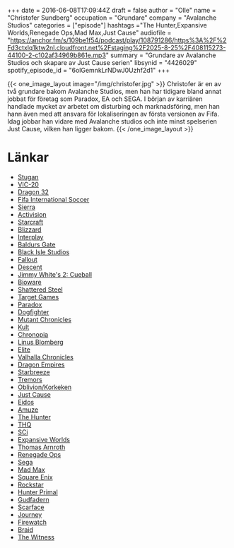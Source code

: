 +++
date = 2016-06-08T17:09:44Z
draft = false
author = "Olle"
name = "Christofer Sundberg"
occupation = "Grundare"
company = "Avalanche Studios"
categories = ["episode"]
hashtags ="The Hunter,Expansive Worlds,Renegade Ops,Mad Max,Just Cause"
audiofile = "https://anchor.fm/s/109be1f54/podcast/play/108791286/https%3A%2F%2Fd3ctxlq1ktw2nl.cloudfront.net%2Fstaging%2F2025-8-25%2F408115273-44100-2-c102af34969b861e.mp3"
summary = "Grundare av Avalanche Studios och skapare av Just Cause serien"
libsynid = "4426029"
spotify_episode_id = "6olGemnkLrNDwJ0Uzhf2d1"
+++

{{< one_image_layout image="/img/christofer.jpg" >}}
Christofer är en av två grundare bakom Avalanche Studios, men han har tidigare
bland annat jobbat för företag som Paradox, EA och SEGA. I början av
karriären handlade mycket av arbetet om disturbing och marknadsföring,
men han hann även med att ansvara för lokaliseringen av första versionen
av Fifa. Idag jobbar han vidare med Avalanche studios och inte minst
spelserien Just Cause, vilken han ligger bakom.
{{< /one_image_layout >}}
# Länkar
* [Stugan](https://sv.wikipedia.org/wiki/Stugan)
* [VIC-20](https://en.wikipedia.org/wiki/Commodore_VIC-20)
* [Dragon 32](https://en.wikipedia.org/wiki/Dragon_32/64)
* [Fifa International Soccer](https://www.youtube.com/watch?v=14VhVDkXME0)
* [Sierra](https://en.wikipedia.org/wiki/Sierra_Entertainment)
* [Activision](https//en.wikipedia.org/wiki/Activision)
* [Starcraft](https://www.youtube.com/watch?v=jr2MDSdxcsA) 
* [Blizzard](https://en.wikipedia.org/wiki/Blizzard)
* [Interplay](https://en.wikipedia.org/wiki/Interplay_Entertainment)
* [Baldurs Gate](https://www.youtube.com/watch?v=7IHGRT7zhGI)
* [Black Isle Studios](https://en.wikipedia.org/wiki/Black_Isle_Studios)
* [Fallout](https://www.youtube.com/watch?v=5lgMrJpnnhM)
* [Descent](https://www.youtube.com/watch?v=MDcVoKYTgWA)
* [Jimmy White's 2: Cueball](https://www.youtube.com/watch?v=Y2EBnYYELP8)
* [Bioware](https://sv.wikipedia.org/wiki/Bioware)
* [Shattered Steel](https://en.wikipedia.org/wiki/Shattered_Steel)
* [Target Games](https://en.wikipedia.org/wiki/Target_Games)
* [Paradox](https://sv.wikipedia.org/wiki/Paradox_Entertainment_AB)
* [Dogfighter](https://www.youtube.com/watch?v=J_7K97CnRHw)
* [Mutant Chronicles](https://en.wikipedia.org/wiki/Mutant_Chronicles)
* [Kult](https://en.wikipedia.org/wiki/Kult_\(role-playing_game\))
* [Chronopia](http://www.chronopiaworld.com/)
* [Linus Blomberg](http://www.svd.se/han-satte-allt-pa-spel-och-skapade-sin-varld) 
* [Elite](https://www.youtube.com/watch?v=x6m4DwkYgGs)
* [Valhalla Chronicles](https://www.youtube.com/watch?v=fDznDEDi7GU)
* [Dragon Empires](https://en.wikipedia.org/wiki/Dragon_Empires)
* [Starbreeze](https://en.wikipedia.org/wiki/Starbreeze_Studios)
* [Tremors](https://www.youtube.com/watch?v=liJfZvXdiTE)
* [Oblivion/Korkeken](http://www.mobygames.com/company/oblivion-entertainment)
* [Just Cause](https://www.youtube.com/watch?v=dgaz0xGhBJo)
* [Eidos](https://en.wikipedia.org/wiki/Eidos_Interactive)
* [Amuze](https://en.wikipedia.org/wiki/Amuze)
* [The Hunter](https://www.thehunter.com/landing?src=)
* [THQ](https://en.wikipedia.org/wiki/THQ)
* [SCi](https://en.wikipedia.org/wiki/Square_Enix_Europe)
* [Expansive Worlds](http://www.expansiveworlds.com/)
* [Thomas Arnroth](https://twitter.com/arnroth?lang=en)
* [Renegade Ops](https://www.youtube.com/watch?v=GP_h4KUSdO0)
* [Sega](https://en.wikipedia.org/wiki/Sega)
* [Mad Max](https://www.youtube.com/watch?v=9hDPmTvqob0)
* [Square Enix](https://en.wikipedia.org/wiki/Square_Enix)
* [Rockstar](https://en.wikipedia.org/wiki/Rockstar_Games)
* [Hunter Primal](https://www.youtube.com/watch?v=a2gHHfO0o68)
* [Gudfadern](https://www.youtube.com/watch?v=sY1S34973zA)
* [Scarface](https://www.youtube.com/watch?v=7pQQHnqBa2E)
* [Journey](https://www.youtube.com/watch?v=mU3nNT4rcFg)
* [Firewatch](https://www.youtube.com/watch?v=kZX3MgsRb0A)
* [Braid](https://www.youtube.com/watch?v=uqtSKkyJgFM)
* [The Witness](https://www.youtube.com/watch?v=9ytwNUMdbcE)
